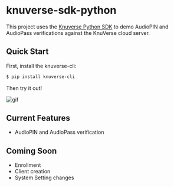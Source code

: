 # knuverse-sdk-python

This project uses the [Knuverse Python SDK](https://github.com/KnuVerse/knuverse-sdk-python) to demo AudioPIN and AudioPass verifications against the KnuVerse cloud server.

Quick Start
-----------
First, install the knuverse-cli:

```sh
$ pip install knuverse-cli
```
Then try it out!

![gif](https://i.imgur.com/VfNWWNo.gif)

Current Features
----------------

* AudioPIN and AudioPass verification

Coming Soon
-----------
* Enrollment
* Client creation
* System Setting changes